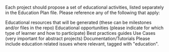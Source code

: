Each project should propose a set of educational activities, listed separately in the Education Plan file. Please reference any of the following that apply:

Educational resources that will be generated (these can be milestones and/or files in the repo)
Educational opportunities (please indicate for which type of learner and how to participate)
Best practices guides
Use Cases (very important for abstract projects)
Documentation/Tutorials
Please include education related issues where relevant, tagged with "education".
